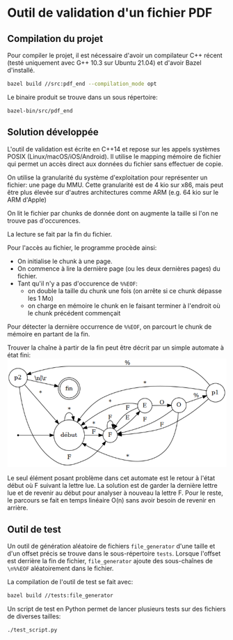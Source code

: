 # Outil de validation d'un fichier PDF

## Compilation du projet
Pour compiler le projet, il est nécessaire d'avoir un compilateur C++ récent (testé uniquement avec G++ 10.3 sur Ubuntu 21.04) et d'avoir Bazel d'installé.

```bash
bazel build //src:pdf_end --compilation_mode opt
```

Le binaire produit se trouve dans un sous répertoire:

```
bazel-bin/src/pdf_end
```

## Solution développée
L'outil de validation est écrite en C++14 et repose sur les appels systèmes POSIX (Linux/macOS/iOS/Android).
Il utilise le mapping mémoire de fichier qui permet un accès direct aux données du fichier sans effectuer de copie.

On utilise la granularité du système d'exploitation pour représenter un fichier: une page du MMU.
Cette granularité est de 4 kio sur x86, mais peut être plus élevée sur d'autres architectures comme ARM (e.g. 64 kio sur le ARM d'Apple)

On lit le fichier par chunks de donnée dont on augmente la taille si l'on ne trouve pas d'occurences.

La lecture se fait par la fin du fichier.

Pour l'accès au fichier, le programme procède ainsi:
- On initialise le chunk à une page.
- On commence à lire la dernière page (ou les deux dernières pages) du fichier.
- Tant qu'il n'y a pas d'occurence de ``%%EOF``:
  - on double la taille du chunk une fois (on arrête si ce chunk dépasse les 1 Mo)
  - on charge en mémoire le chunk en le faisant terminer à l'endroit où le chunk précédent commençait

Pour détecter la dernière occurrence de ``%%EOF``, on parcourt le chunk de mémoire en partant de la fin.

Trouver la chaîne à partir de la fin peut être décrit par un simple automate à état fini:
![Automate à état fini](fsm-eof.png)

Le seul élément posant problème dans cet automate est le retour à l'état début où F suivant la lettre lue.
La solution est de garder la dernière lettre lue et de revenir au début pour analyser à nouveau la lettre F.
Pour le reste, le parcours se fait en temps linéaire O(n) sans avoir besoin de revenir en arrière.

## Outil de test

Un outil de génération aléatoire de fichiers ``file_generator`` d'une taille et d'un offset précis se trouve dans le sous-répertoire ``tests``.
Lorsque l'offset est derrière la fin de fichier, ``file_generator`` ajoute des sous-chaînes de ``\n%%EOF`` aléatoirement dans le fichier.

La compilation de l'outil de test se fait avec:

```bash
bazel build //tests:file_generator
```

Un script de test en Python permet de lancer plusieurs tests sur des fichiers de diverses tailles:

```bash
./test_script.py
```

